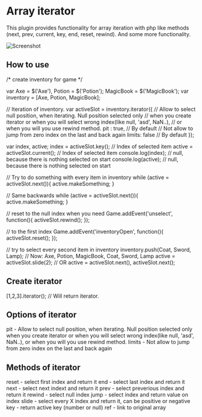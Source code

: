 Array iterator
===========

This plugin provides functionality for array iteration with php like methods (next, prev, current, key, end, reset, rewind).
And some more functionality.

![Screenshot](http://farm5.static.flickr.com/4084/5090601279_6bb2f58b54.jpg)

How to use
----------

/* create inventory for game */ 

var Axe = $('Axe'), Potion = $('Potion'); MagicBook = $('MagicBook');
var inventory = [Axe, Potion, MagicBook];

// Iteration of inventory.
var activeSlot = inventory.iterator({
  // Allow to select null position, when iterating. Null position selected only
  // when you create iterator or when you will select wrong index(like null, 'asd', NaN..),
  // or when you will you use rewind method.
  pit : true, // By default
  // Not allow to jump from zero index on the last and back again
  limits: false // By default
}); 

var index, active;
index = activeSlot.key(); // Index of selected item
active = activeSlot.current(); // Index of selected item
console.log(index); // null, because there is nothing selected on start
console.log(active); // null, because there is nothing selected on start

// Try to do something with every item in inventory
while (active = activeSlot.next()){
  active.makeSomething;
}

// Same backwards
while (active = activeSlot.next()){
  active.makeSomething;
}

// reset to the null index when you need
Game.addEvent('unselect', function(){
  activeSlot.rewind();
});

// to the first index
Game.addEvent('inventoryOpen', function(){
  activeSlot.reset();
});

// try to select every second item in inventory
inventory.push(Coat, Sword, Lamp); // Now: Axe, Potion, MagicBook, Coat, Sword, Lamp
active = activeSlot.slide(2);
// OR
active = activeSlot.next(), activeSlot.next();


Create iterator
-----------------

[1,2,3].iterator(); // Will return iterator.

Options of iterator
-----------------
pit    - Allow to select null position, when iterating. Null position selected only
         when you create iterator or when you will select wrong index(like null, 'asd', NaN..),
         or when you will you use rewind method.
limits - Not allow to jump from zero index on the last and back again

Methods of iterator
-----------------

reset  - select first index and return it
end    - select last index and return it
next   - select next indext and return it
prev   - select preverious index and return it
rewind - select null index
jump   - select index and return value on index
slide  - select every X index and return it, can be positive or negative
key    - return active key (number or null)
ref    - link to original array
